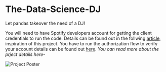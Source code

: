 # The-Data-Science-DJ
Let pandas takeover the need of a DJ! 

You will need to have Spotify developers account for getting the client credentials to run the code. 
Details can be found out in the follwing [article](https://towardsdatascience.com/can-a-data-scientist-replace-a-dj-spotify-manipulation-with-python-fbbd4a45ffd5), inspiration of this project. 
You have to run the authorization flow to verify your account details can be found out [here](https://spotipy.readthedocs.io/en/2.9.0/#authorization-code-flow).
*You can read more about the prject details here-*

![Project Poster](https://media-exp1.licdn.com/dms/image/C5622AQEBx6ZkiI6n0Q/feedshare-shrink_2048_1536/0?e=1586995200&v=beta&t=e6FKFiHOLZxe2D8kOkKIjlRZMK1QmWpqa89WwcpsrnY)
